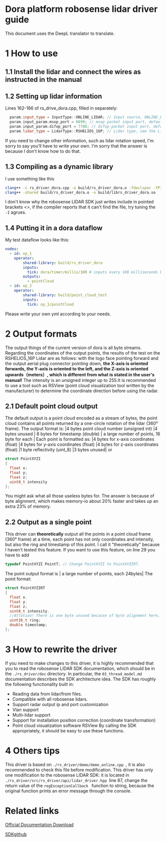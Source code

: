 # Dora platform robosense lidar driver guide
This document uses the DeepL translator to translate.
# 1 How to use
## 1.1 Install the lidar and connect the wires as instructed in the manual
## 1.2 Setting up lidar information
Lines 162-166 of rs_drive_dora.cpp, filled in separately:
``` cpp
  param.input_type = InputType::ONLINE_LIDAR; // Input source, ONLINE_LIDAR means that the input source is a certain radar. You can choose to input from a file, but I didn't test that.
  param.input_param.msop_port = 6699; // msop packet input port, default is 6699, see robosense liadr user manual for details.
  param.input_param.difop_port = 7788; // difop packet input port, default 7788, see robosense lidar user manual for details.
  param.lidar_type = LidarType::RSHELIOS_16P; // Lidar type, see the LidarType enum for details.
```
If you need to change other information, such as lidar rotation speed, I'm sorry to say you'll have to write your own. I'm sorry that the answer is because I don't know how to do that.
## 1.3 Compiling as a dynamic library
I use something like this
``` bash
clang++ -c rs_driver_dora.cpp -o build/rs_driver_dora.o -fdeclspec -fPIC -I <current path>/rs_driver/src
clang++ -shared build/rs_driver_dora.o -o build/librs_driver_dora.so
```
I don't know why the robosense LIDAR SDK just writes include in pointed brackets <>, if the compiler reports that it can't find the file, try tuning the ``` -I``` agrues.
## 1.4 Putting it in a dora dataflow
My test dataflow looks like this:
``` yml
nodes:
  - id: op_1
    operator:
        shared-library: build/rs_driver_dora
        inputs:
          tick: dora/timer/millis/100 # inputs every 100 milliseconds because the radar I have on hand spins every 100 milliseconds and outputs one frame of point cloud, please set it according to your radar.
        outputs:
          - pointCloud
  - id: op_2
    operator:
        shared-library: build/point_cloud_test
        inputs:
          tick: op_1/pointCloud

```
Please write your own yml according to your needs.

# 2 Output formats
The output things of the current version of dora is all byte streams.
Regarding the coordinates of the output points, the results of the test on the RSHELIOS_16P Lidar are as follows: with the logo face pointing forward and the output aerial plug connector pointing down, **the X-axis is oriented forwards, the Y-axis is oriented to the left, and the Z-axis is oriented upwards（meters）, which is different from what is stated in the user's manual!** The intensity is an unsigned integer up to 255.It is recommended to use a tool such as RSView (point cloud visualization tool written by the manufacturer) to determine the coordinate direction before using the radar.
## 2.1 Default point cloud output
The default output is a point cloud encoded as a stream of bytes, the point cloud contains all points returned by a one-circle rotation of the lidar (360° frame). The output format is:
|4 bytes point cloud number (unsigned int) |4 bytes unused | 8 bytes for timestamp (double) | a large number of points, 16 byte for each |
Each point is formatted as:
|4 bytes for x-axis coordinates (float) |4 bytes for y-axis coordinates (float) |4 bytes for z-axis coordinates (float) |1 byte reflectivity (uint_8) |3 bytes unused|
or
``` cpp
struct PointXYZI
{
  float x;
  float y;
  float z;
  uint8_t intensity
};
```
You might ask what all those useless bytes for. The answer is because of byte alignment, which makes memory-io about 20% faster and takes up an extra 23% of memory.
## 2.2 Output as a single point
This driver can **theoretically** output all the points in a point cloud frame (360° frame) at a time, each point has not only coordinates and intensity, but also the ring and timestamp of this point. I call it "theoretically" because I haven't tested this feature.
If you want to use this feature, on line 29 you have to add
```cpp
typedef PointXYZI PointT; // Change PointXYZI to PointXYZIRT.
```
The point output format is
| a large number of points, each 24bytes|
The point format:
``` cpp
struct PointXYZIRT
{
  float x.
  float y.
  float z; 
  uint8_t intensity.
  //Attation! There is one byte unused because of byte alignment here, this byte is left empty and has no effect
  uint16_t ring;
  double timestamp; 
}; 
```

# 3 How to rewrite the driver
If you need to make changes to this driver, it is highly recommended that you to read the robosense LIDAR SDK documentation, which should be in the ```./rs_driver/doc``` directory. In particular, the ```03_thread_model.md``` documentation describes the SDK architecture idea.
The SDK has roughly the following functionality built in:
+ Reading data from lidar/from files.
+ Compatible with all robosense lidars.
+ Support radar output ip and port customization
+ Vlan support
+ Multi-lidar support
+ Support for installation position correction (coordinate transformation)
+ Point cloud visualization software RSView
By calling the SDK appropriately, it should be easy to use these functions.
# 4 Others tips
This driver is based on ```./rs_driver/demo/demo_online.cpp ```, it is also recommended to check this file before modification.
This driver has only one modification to the robosense LIDAR SDK: it is located in ```./rs_driver/src/rs_driver/api/lidar_driver.hpp ```line 87, change the return value of the ```regExceptionCallback ``` function to string, because the original function prints an error message through the console.
# Related links
[Official Documentation Download](https://www.robosense.cn/resources-81)

[SDKgithub](https://github.com/RoboSense-LiDAR/rs_driver/releases)
